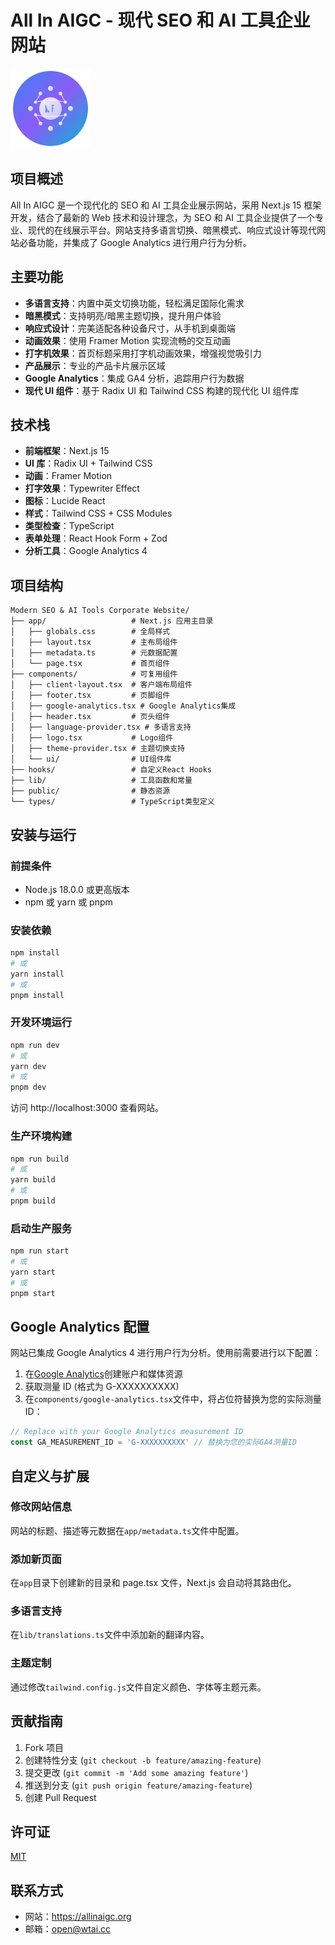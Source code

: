 # All In AIGC - 现代 SEO 和 AI 工具企业网站

![All In AIGC Logo](/public/logo.png)

## 项目概述

All In AIGC 是一个现代化的 SEO 和 AI 工具企业展示网站，采用 Next.js 15 框架开发，结合了最新的 Web 技术和设计理念，为 SEO
和 AI 工具企业提供了一个专业、现代的在线展示平台。网站支持多语言切换、暗黑模式、响应式设计等现代网站必备功能，并集成了
Google Analytics 进行用户行为分析。

## 主要功能

- **多语言支持**：内置中英文切换功能，轻松满足国际化需求
- **暗黑模式**：支持明亮/暗黑主题切换，提升用户体验
- **响应式设计**：完美适配各种设备尺寸，从手机到桌面端
- **动画效果**：使用 Framer Motion 实现流畅的交互动画
- **打字机效果**：首页标题采用打字机动画效果，增强视觉吸引力
- **产品展示**：专业的产品卡片展示区域
- **Google Analytics**：集成 GA4 分析，追踪用户行为数据
- **现代 UI 组件**：基于 Radix UI 和 Tailwind CSS 构建的现代化 UI 组件库

## 技术栈

- **前端框架**：Next.js 15
- **UI 库**：Radix UI + Tailwind CSS
- **动画**：Framer Motion
- **打字效果**：Typewriter Effect
- **图标**：Lucide React
- **样式**：Tailwind CSS + CSS Modules
- **类型检查**：TypeScript
- **表单处理**：React Hook Form + Zod
- **分析工具**：Google Analytics 4

## 项目结构

```
Modern SEO & AI Tools Corporate Website/
├── app/                   # Next.js 应用主目录
│   ├── globals.css        # 全局样式
│   ├── layout.tsx         # 主布局组件
│   ├── metadata.ts        # 元数据配置
│   └── page.tsx           # 首页组件
├── components/            # 可复用组件
│   ├── client-layout.tsx  # 客户端布局组件
│   ├── footer.tsx         # 页脚组件
│   ├── google-analytics.tsx # Google Analytics集成
│   ├── header.tsx         # 页头组件
│   ├── language-provider.tsx # 多语言支持
│   ├── logo.tsx           # Logo组件
│   ├── theme-provider.tsx # 主题切换支持
│   └── ui/                # UI组件库
├── hooks/                 # 自定义React Hooks
├── lib/                   # 工具函数和常量
├── public/                # 静态资源
└── types/                 # TypeScript类型定义
```

## 安装与运行

### 前提条件

- Node.js 18.0.0 或更高版本
- npm 或 yarn 或 pnpm

### 安装依赖

```bash
npm install
# 或
yarn install
# 或
pnpm install
```

### 开发环境运行

```bash
npm run dev
# 或
yarn dev
# 或
pnpm dev
```

访问 http://localhost:3000 查看网站。

### 生产环境构建

```bash
npm run build
# 或
yarn build
# 或
pnpm build
```

### 启动生产服务

```bash
npm run start
# 或
yarn start
# 或
pnpm start
```

## Google Analytics 配置

网站已集成 Google Analytics 4 进行用户行为分析。使用前需要进行以下配置：

1. 在[Google Analytics](https://analytics.google.com/)创建账户和媒体资源
2. 获取测量 ID (格式为 G-XXXXXXXXXX)
3. 在`components/google-analytics.tsx`文件中，将占位符替换为您的实际测量 ID：

```typescript
// Replace with your Google Analytics measurement ID
const GA_MEASUREMENT_ID = 'G-XXXXXXXXXX' // 替换为您的实际GA4测量ID
```

## 自定义与扩展

### 修改网站信息

网站的标题、描述等元数据在`app/metadata.ts`文件中配置。

### 添加新页面

在`app`目录下创建新的目录和 page.tsx 文件，Next.js 会自动将其路由化。

### 多语言支持

在`lib/translations.ts`文件中添加新的翻译内容。

### 主题定制

通过修改`tailwind.config.js`文件自定义颜色、字体等主题元素。

## 贡献指南

1. Fork 项目
2. 创建特性分支 (`git checkout -b feature/amazing-feature`)
3. 提交更改 (`git commit -m 'Add some amazing feature'`)
4. 推送到分支 (`git push origin feature/amazing-feature`)
5. 创建 Pull Request

## 许可证

[MIT](LICENSE)

## 联系方式

- 网站：https://allinaigc.org
- 邮箱：open@wtai.cc
